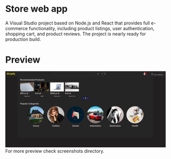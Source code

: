 # Store web app

A Visual Studio project based on Node.js and React that provides full e-commerce functionality, including product listings, user authentication, shopping cart, and product reviews. 
The project is nearly ready for production build.

# Preview

![](screenshots/1.png)
For more preview check screenshots directory.

